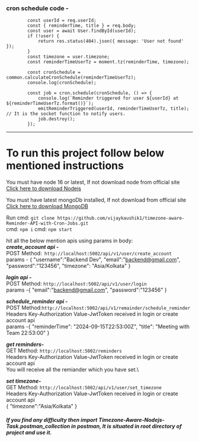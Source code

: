
### cron schedule code - 
```
        const userId = req.userId;
        const { reminderTime, title } = req.body;
        const user = await User.findById(userId);
        if (!user) {
            return res.status(404).json({ message: 'User not found' });
        }
        const timezone = user.timezone;
        const reminderTimeUserTz = moment.tz(reminderTime, timezone);
        
        const cronSchedule = common.calculateCronSchedule(reminderTimeUserTz);
        console.log(cronSchedule);
        
        const job = cron.schedule(cronSchedule, () => {
            console.log(`Reminder triggered for user ${userId} at ${reminderTimeUserTz.format()}`);
            emitReminderTriggered(userId, reminderTimeUserTz, title);  // It is the socket function to notify users.                  
            job.destroy();
        });
```
***

# To run this project follow below mentioned instructions

You must have node 16 or latest, If not download node from official site\
[Click here to download Nodejs](https://nodejs.org/ene)

You must have latest mongoDb installed, If not download from official site\
[Click here to download MongoDB](https://www.mongodb.com/try/download/community)

Run cmd: ```git clone https://github.com/vijaykaushik1/timezone-aware-Reminder-API-with-Cron-Jobs.git```\
cmd: ```npm i```
cmd: ```npm start```

hit all the below mention apis using params in body:\
***create_account api -***\
POST Method:``` http://localhost:5002/api/v1/user/create_account```\
params - {
    "username":"Backend Dev",
    "email":"backend@gmail.com",
    "password":"123456",
    "timezone": "Asia/Kolkata"
}

***login api -***\
POST Method: ```http://localhost:5002/api/v1/user/login```\
params -{
    "email":"backend@gmail.com",
    "password":"123456"
}

***schedule_reminder api -***\
POST Method:```http://localhost:5002/api/v1/remainder/schedule_reminder```\
Headers Key-Authorization Value-JwtToken received in login or create account api \
params -{
  "reminderTime": "2024-09-15T22:53:00Z",
  "title": "Meeting with Team 22:53:00"
}

***get reminders-***\
GET Method: ```http://localhost:5002/reminders```\
Headers Key-Authorization Value-JwtToken received in login or create account api\
You will receive all the remiander which you have set.\

***set timezone-***\
GET Method: ```http://localhost:5002/api/v1/user/set_timezone```\
Headers Key-Authorization Value-JwtToken received in login or create account api\
{
    "timezone":"Asia/Kolkata"
}


##### If you find any difficulty then import Timezone-Aware-Nodejs-Task.postman_collection in postman, It is situated in root directory of project and use it.